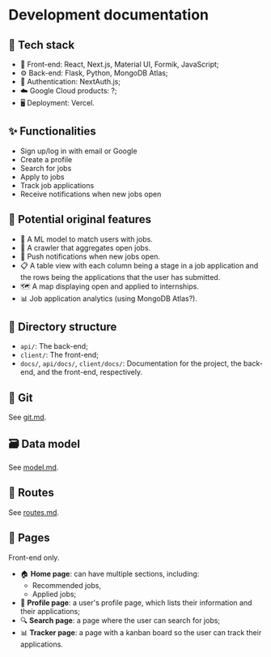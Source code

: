 # Development documentation

## 🍔 Tech stack

- 📱 Front-end: React, Next.js, Material UI, Formik, JavaScript;
- ⚙️ Back-end: Flask, Python, MongoDB Atlas;
- 🔑 Authentication: NextAuth.js;
- ☁️ Google Cloud products: ?;
- 🖥️ Deployment: Vercel.

## ✨ Functionalities

- Sign up/log in with email or Google
- Create a profile
- Search for jobs
- Apply to jobs
- Track job applications
- Receive notifications when new jobs open

## 🌟 Potential original features

- 🦾 A ML model to match users with jobs.
- 🤖 A crawler that aggregates open jobs.
- 🔔 Push notifications when new jobs open.
- 📋 A table view with each column being a stage in a job application and the
  rows being the applications that the user has submitted.
- 🗺️ A map displaying open and applied to internships.
- 📊 Job application analytics (using MongoDB Atlas?).

## 📂 Directory structure

- `api/`: The back-end;
- `client/`: The front-end;
- `docs/`, `api/docs/`, `client/docs/`: Documentation for the project, the
  back-end, and the front-end, respectively.

## 🧩 Git

See [git.md](git.md).

## 🗃️ Data model

See [model.md](model.md).

## 📡 Routes

See [routes.md](routes.md).

## 📄 Pages

Front-end only.

- 🏠 **Home page**: can have multiple sections, including:
  - Recommended jobs,
  - Applied jobs;
- 👤 **Profile page**: a user's profile page, which lists their information and
  their applications;
- 🔍 **Search page**: a page where the user can search for jobs;
- 📊 **Tracker page**: a page with a kanban board so the user can track their
  applications.
